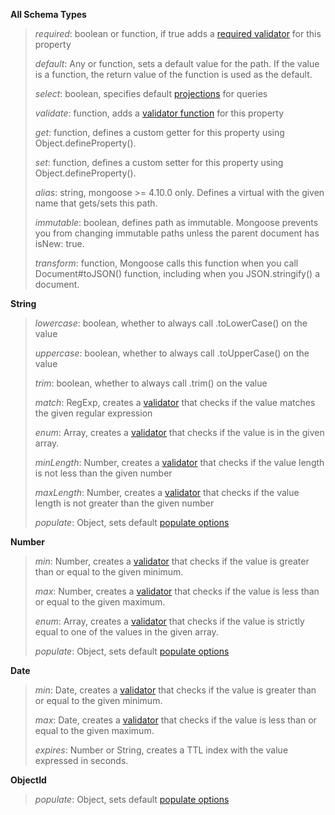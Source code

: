 **All Schema Types**

>_required_: boolean or function, if true adds a [required validator](https://mongoosejs.com/docs/validation.html#built-in-validators) for this property
>
>_default_: Any or function, sets a default value for the path. If the value is a function, the return value of the function is used as the default.
>
>_select_: boolean, specifies default [projections](https://www.mongodb.com/docs/manual/tutorial/project-fields-from-query-results/) for queries
>
>_validate_: function, adds a [validator function](https://mongoosejs.com/docs/validation.html#built-in-validators) for this property
>
>_get_: function, defines a custom getter for this property using Object.defineProperty().
>
>_set_: function, defines a custom setter for this property using Object.defineProperty().
>
>_alias_: string, mongoose >= 4.10.0 only. Defines a virtual with the given name that gets/sets this path.
>
>_immutable_: boolean, defines path as immutable. Mongoose prevents you from changing immutable paths unless the parent document has isNew: true.
>
>_transform_: function, Mongoose calls this function when you call Document#toJSON() function, including when you JSON.stringify() a document.

**String**

>_lowercase_: boolean, whether to always call .toLowerCase() on the value
>
>_uppercase_: boolean, whether to always call .toUpperCase() on the value
>
>_trim_: boolean, whether to always call .trim() on the value
>
>_match_: RegExp, creates a [validator](https://mongoosejs.com/docs/validation.html) that checks if the value matches the given regular expression
>
>_enum_: Array, creates a [validator](https://mongoosejs.com/docs/validation.html) that checks if the value is in the given array.
>
>_minLength_: Number, creates a [validator](https://mongoosejs.com/docs/validation.html) that checks if the value length is not less than the given number
>
>_maxLength_: Number, creates a [validator](https://mongoosejs.com/docs/validation.html) that checks if the value length is not greater than the given number
>
>_populate_: Object, sets default [populate options](https://mongoosejs.com/docs/populate.html#query-conditions)

**Number**

>_min_: Number, creates a [validator](https://mongoosejs.com/docs/validation.html) that checks if the value is greater than or equal to the given minimum.
>
>_max_: Number, creates a [validator](https://mongoosejs.com/docs/validation.html) that checks if the value is less than or equal to the given maximum.
>
>_enum_: Array, creates a [validator](https://mongoosejs.com/docs/validation.html) that checks if the value is strictly equal to one of the values in the given array.
>
>_populate_: Object, sets default [populate options](https://mongoosejs.com/docs/populate.html#query-conditions)

**Date**

>_min_: Date, creates a [validator](https://mongoosejs.com/docs/validation.html) that checks if the value is greater than or equal to the given minimum.
>
>_max_: Date, creates a [validator](https://mongoosejs.com/docs/validation.html) that checks if the value is less than or equal to the given maximum.
>
>_expires_: Number or String, creates a TTL index with the value expressed in seconds.

**ObjectId**

>_populate_: Object, sets default [populate options](https://mongoosejs.com/docs/populate.html#query-conditions)
